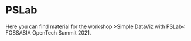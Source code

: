 # PSLab

Here you can find material for the workshop >Simple DataViz with PSLab< FOSSASIA OpenTech Summit 2021.
